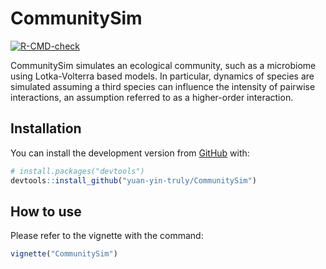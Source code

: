
<!-- README.md is generated from README.Rmd. Please edit that file -->

# CommunitySim

<!-- badges: start -->

[![R-CMD-check](https://github.com/yuan-yin-truly/CommunitySim/workflows/R-CMD-check/badge.svg)](https://github.com/yuan-yin-truly/CommunitySim/actions)
<!-- badges: end -->

CommunitySim simulates an ecological community, such as a microbiome
using Lotka-Volterra based models. In particular, dynamics of species
are simulated assuming a third species can influence the intensity of
pairwise interactions, an assumption referred to as a higher-order
interaction.

## Installation

You can install the development version from
[GitHub](https://github.com/) with:

``` r
# install.packages("devtools")
devtools::install_github("yuan-yin-truly/CommunitySim")
```

## How to use

Please refer to the vignette with the command:

``` r
vignette("CommunitySim")
```
